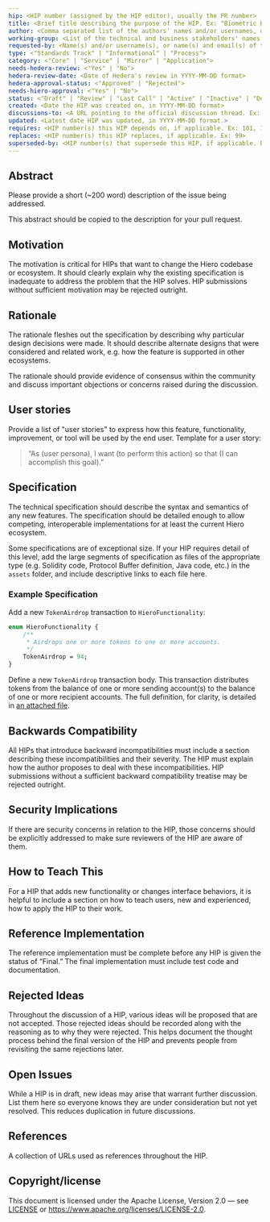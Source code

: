 ```yaml
---
hip: <HIP number (assigned by the HIP editor), usually the PR number>
title: <Brief title describing the purpose of the HIP. Ex: "Biometric Binding Codes">
author: <Comma separated list of the authors' names and/or usernames, or names and emails. Ex: John Doe <@johnDoeGithub1778>, Jane Smith <jane@email.com>>
working-group: <List of the technical and business stakeholders' names and/or usernames, or names and emails. Ex: John Doe <@johnDoeGithub1778>, Jane Smith <jane@email.com>>
requested-by: <Name(s) and/or username(s), or name(s) and email(s) of the individual(s) or project(s) requesting the HIP. Ex: Acme Corp <request@acmecorp.com>>
type: <"Standards Track" | "Informational" | "Process">
category: <"Core" | "Service" | "Mirror" | "Application">
needs-hedera-review: <"Yes" | "No">
hedera-review-date: <Date of Hedera's review in YYYY-MM-DD format>
hedera-approval-status: <"Approved" | "Rejected">
needs-hiero-approval: <"Yes" | "No">
status: <"Draft" | "Review" | "Last Call" | "Active" | "Inactive" | "Deferred" | "Rejected" | "Withdrawn" | "Accepted" | "Final" | "Replaced">
created: <Date the HIP was created on, in YYYY-MM-DD format>
discussions-to: <A URL pointing to the official discussion thread. Ex: https://github.com/hiero-ledger/hiero-improvement-proposal/discussions/000>
updated: <Latest date HIP was updated, in YYYY-MM-DD format.>
requires: <HIP number(s) this HIP depends on, if applicable. Ex: 101, 102>
replaces: <HIP number(s) this HIP replaces, if applicable. Ex: 99>
superseded-by: <HIP number(s) that supersede this HIP, if applicable. Ex: 104>
---
```


## Abstract
Please provide a short (~200 word) description of the issue being addressed.

This abstract should be copied to the description for your pull request.

## Motivation
The motivation is critical for HIPs that want to change the Hiero codebase or
ecosystem. It should clearly explain why the existing specification is
inadequate to address the problem that the HIP solves. HIP submissions without
sufficient motivation may be rejected outright.

## Rationale
The rationale fleshes out the specification by describing why particular design
decisions were made. It should describe alternate designs that were considered
and related work, e.g. how the feature is supported in other ecosystems.

The rationale should provide evidence of consensus within the community and
discuss important objections or concerns raised during the discussion.

## User stories
Provide a list of "user stories" to express how this feature, functionality,
improvement, or tool will be used by the end user. Template for a user story:
> “As (user persona), I want (to perform this action) so that (I can accomplish
> this goal).”

## Specification
The technical specification should describe the syntax and semantics of any new
features. The specification should be detailed enough to allow competing,
interoperable implementations for at least the current Hiero ecosystem.

Some specifications are of exceptional size. If your HIP requires detail of
this level, add the large segments of specification as files of the appropriate
type (e.g. Solidity code, Protocol Buffer definition, Java code, etc.) in the
`assets` folder, and include descriptive links to each file here.

### Example Specification
Add a new `TokenAirdrop` transaction to `HieroFunctionality`:

```protobuf
enum HieroFunctionality {
    /**
     * Airdrops one or more tokens to one or more accounts.
     */
    TokenAirdrop = 94;
}
```

Define a new `TokenAirdrop` transaction body. This transaction distributes
tokens from the balance of one or more sending account(s) to the balance of
one or more recipient accounts. The full definition, for clarity, is detailed
in [an attached file](assets/hip-0000-template/sample.proto).

## Backwards Compatibility
All HIPs that introduce backward incompatibilities must include a section
describing these incompatibilities and their severity. The HIP must explain how
the author proposes to deal with these incompatibilities. HIP submissions
without a sufficient backward compatibility treatise may be rejected outright.

## Security Implications
If there are security concerns in relation to the HIP, those concerns should be
explicitly addressed to make sure reviewers of the HIP are aware of them.

## How to Teach This
For a HIP that adds new functionality or changes interface behaviors, it is
helpful to include a section on how to teach users, new and experienced, how to
apply the HIP to their work.

## Reference Implementation
The reference implementation must be complete before any HIP is given the status
of “Final.” The final implementation must include test code and documentation.

## Rejected Ideas
Throughout the discussion of a HIP, various ideas will be proposed that are not
accepted. Those rejected ideas should be recorded along with the reasoning as to
why they were rejected. This helps document the thought process behind the final
version of the HIP and prevents people from revisiting the same rejections later.

## Open Issues
While a HIP is in draft, new ideas may arise that warrant further discussion.
List them here so everyone knows they are under consideration but not yet
resolved. This reduces duplication in future discussions.

## References
A collection of URLs used as references throughout the HIP.

## Copyright/license
This document is licensed under the Apache License, Version 2.0 —
see [LICENSE](../LICENSE) or <https://www.apache.org/licenses/LICENSE-2.0>.
